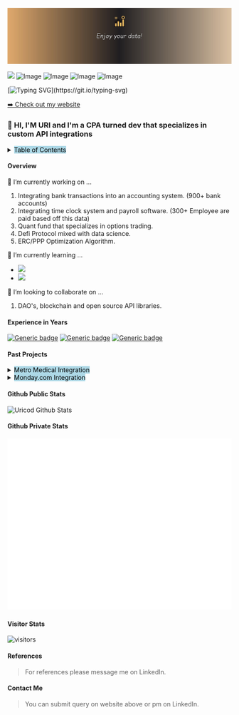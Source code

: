 <p>
    <img src="assets/Linkedin-Banner.jpg"  />
</p>

<a href="https://www.linkedin.com/in/urinussbaum/"><img src="https://img.shields.io/badge/linkedin-%230077B5.svg?&style=for-the-badge&logo=linkedin&logoColor=white" height=28></a>
![Image](https://img.shields.io/badge/Microsoft_Excel-217346?style=for-the-badge&logo=microsoft-excel&logoColor=white)
![Image](https://img.shields.io/badge/Python-FFD43B?style=for-the-badge&logo=python&logoColor=darkgreen)
![Image](https://img.shields.io/badge/Pandas-2C2D72?style=for-the-badge&logo=pandas&logoColor=white)
![Image](https://img.shields.io/badge/PyTorch-EE4C2C?style=for-the-badge&logo=PyTorch&logoColor=white)

[![Typing SVG](https://readme-typing-svg.herokuapp.com?font=&color=ff6e96&center=true&vCenter=true&width=900&lines=Let+code+do+the+work.)](https://git.io/typing-svg)

<p><a href="https://www.automationconslt.com">➡️ Check out my website</a></p>

### 👋 **HI, I'M URI and I'm a CPA turned dev that specializes in custom API integrations**


<details>
 <summary><mark style="background-color: lightblue">Table of Contents</mark></summary>
<div>

#### **Table of Contents**

- [Overview](#overview)
- [Experience](#experience-in-years)
- [Past Projects](#past-projects)
- [Github Stats](#github-public-stats)
- [Github Private Stats](#github-private-stats)
- [Visitor Stats](#visitor-stats)
- [References](#references)
- [Contact Info](#contact-me)

</div>
</span>
</details>

#### **Overview**
🔭 I’m currently working on ...

 1. Integrating bank transactions into an accounting system. (900+ bank accounts)
 1. Integrating time clock system and payroll software. (300+ Employee are paid based off this data)
 1. Quant fund that specializes in options trading.
 1. Defi Protocol mixed with data science. 
 1. ERC/PPP Optimization Algorithm.

🌱 I’m currently learning ...
- <img src="https://img.shields.io/badge/Solidity-e6e6e6?style=for-the-badge&logo=solidity&logoColor=black" height=20/>
- <img src="https://img.shields.io/badge/TypeScript-007ACC?style=for-the-badge&logo=typescript&logoColor=white" height=20/>

👯 I’m looking to collaborate on ...
1. DAO's, blockchain and open source API libraries.

#### **Experience in Years**
[![Generic badge](https://img.shields.io/badge/Python-5-yellow.svg)](https://shields.io/)
[![Generic badge](https://img.shields.io/badge/VBA-6-green.svg)](https://shields.io/)
[![Generic badge](https://img.shields.io/badge/Solidity-1-red.svg)](https://shields.io/)

#### **Past Projects**
<details>
 <summary><mark style="background-color: lightblue">Metro Medical Integration</mark></summary>
<div>

 ```python
 def integrate_metro_invoices(metro_invoices, Intacct):
     """
    Integrated a vendor bills into Intacct. (Accounting system) There were 1500 bills a month being processed manually. 
     """
     hours_saved="thousands"
     return "done"
 ```

</div>
</span>
</details>

<details>
 <summary><mark style="background-color: lightblue">Monday.com Integration</mark></summary>
<div> 

 ```python
 def integrate_metro_invoices(monday.com, Central_DB):
     """
     Integrated Monday.com Referrals into a central DB warehouse for displaying to operations team.
     """
     live_referral_analytics = ✔️
     return "done"
 ```

 </div>
</details>

#### **Github Public Stats**
![Uricod Github Stats](https://github-readme-stats.vercel.app/api?username=uricod&show_icons=true&theme=dracula&count_private=true&hide=issues,contribs&include_all_commits=true)

#### **Github Private Stats**
![Metrics](/github-metrics.svg)

#### **Visitor Stats**
![visitors](https://visitor-badge.glitch.me/badge?page_id=uricod.uricod&left_color=green&right_color=red)

#### **References**
>For references please message me on LinkedIn.

#### **Contact Me**
> You can submit query on website above or pm on LinkedIn.

